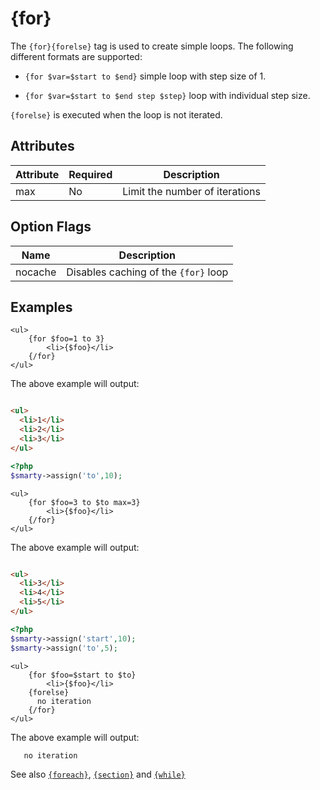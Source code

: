 # {for}

The `{for}{forelse}` tag is used to create simple loops. The following different formats are supported:

- `{for $var=$start to $end}` simple loop with step size of 1.

- `{for $var=$start to $end step $step}` loop with individual step
  size.

`{forelse}` is executed when the loop is not iterated.

## Attributes

| Attribute | Required | Description                    |
|-----------|----------|--------------------------------|
| max       | No       | Limit the number of iterations |

## Option Flags

| Name    | Description                          |
|---------|--------------------------------------|
| nocache | Disables caching of the `{for}` loop |

## Examples

```smarty
<ul>
    {for $foo=1 to 3}
        <li>{$foo}</li>
    {/for}
</ul>
```

The above example will output:

```html

<ul>
  <li>1</li>
  <li>2</li>
  <li>3</li>
</ul>
```

```php
<?php
$smarty->assign('to',10);
```

```smarty
<ul>
    {for $foo=3 to $to max=3}
        <li>{$foo}</li>
    {/for}
</ul>
```

The above example will output:

```html

<ul>
  <li>3</li>
  <li>4</li>
  <li>5</li>
</ul>
```

```php
<?php
$smarty->assign('start',10);
$smarty->assign('to',5);
```

```smarty
<ul>
    {for $foo=$start to $to}
        <li>{$foo}</li>
    {forelse}
      no iteration
    {/for}
</ul>
```

The above example will output:

```
   no iteration
```

See also [`{foreach}`](./language-function-foreach.md),
[`{section}`](./language-function-section.md) and
[`{while}`](./language-function-while.md)
